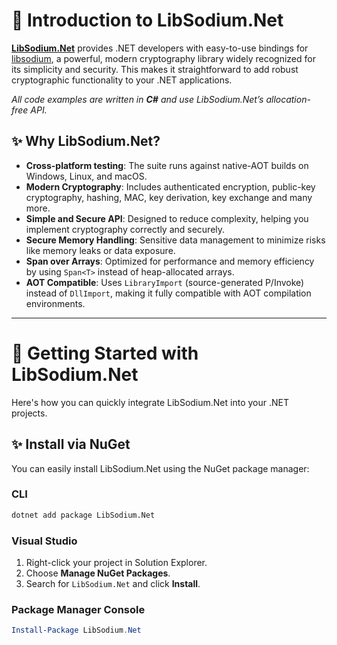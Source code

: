 # 🔐 Introduction to LibSodium.Net

[**LibSodium.Net**](https://github.com/LibSodium-Net/LibSodium.Net) provides .NET developers with easy-to-use bindings for [libsodium](https://doc.libsodium.org/), a powerful, modern cryptography library widely recognized for its simplicity and security. This makes it straightforward to add robust cryptographic functionality to your .NET applications.

_All code examples are written in **C#** and use LibSodium.Net’s allocation-free API._

## ✨ Why LibSodium.Net?

- **Cross-platform testing**: The suite runs against native-AOT builds on Windows, Linux, and macOS.
- **Modern Cryptography**: Includes authenticated encryption, public-key cryptography, hashing, MAC, key derivation, key exchange and many more.
- **Simple and Secure API**: Designed to reduce complexity, helping you implement cryptography correctly and securely.
- **Secure Memory Handling**: Sensitive data management to minimize risks like memory leaks or data exposure.
- **Span<T> over Arrays**: Optimized for performance and memory efficiency by using `Span<T>` instead of heap-allocated arrays.
- **AOT Compatible**: Uses `LibraryImport` (source-generated P/Invoke) instead of `DllImport`, making it fully compatible with AOT compilation environments.

---

# 🚀 Getting Started with LibSodium.Net

Here's how you can quickly integrate LibSodium.Net into your .NET projects.

## ✨ Install via NuGet

You can easily install LibSodium.Net using the NuGet package manager:

### CLI

```bash
dotnet add package LibSodium.Net
```

### Visual Studio

1. Right-click your project in Solution Explorer.
2. Choose **Manage NuGet Packages**.
3. Search for `LibSodium.Net` and click **Install**.

### Package Manager Console

```powershell
Install-Package LibSodium.Net
```

